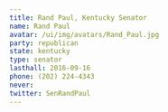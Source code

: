 ```yaml
---
title: Rand Paul, Kentucky Senator
name: Rand Paul
avatar: /ui/img/avatars/Rand_Paul.jpg
party: republican
state: kentucky
type: senator
lasthall: 2016-09-16
phone: (202) 224-4343
never: 
twitter: SenRandPaul
---
```

